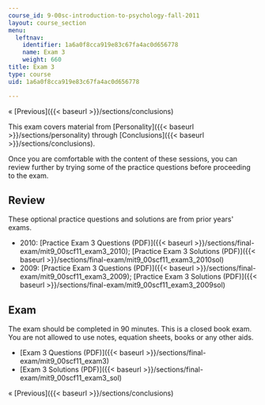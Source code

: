 ```yaml
---
course_id: 9-00sc-introduction-to-psychology-fall-2011
layout: course_section
menu:
  leftnav:
    identifier: 1a6a0f8cca919e83c67fa4ac0d656778
    name: Exam 3
    weight: 660
title: Exam 3
type: course
uid: 1a6a0f8cca919e83c67fa4ac0d656778

---
```


« [Previous]({{< baseurl >}}/sections/conclusions)

This exam covers material from [Personality]({{< baseurl >}}/sections/personality) through [Conclusions]({{< baseurl >}}/sections/conclusions).

Once you are comfortable with the content of these sessions, you can review further by trying some of the practice questions before proceeding to the exam.

Review
------

These optional practice questions and solutions are from prior years' exams.

*   2010: [Practice Exam 3 Questions (PDF)]({{< baseurl >}}/sections/final-exam/mit9_00scf11_exam3_2010); [Practice Exam 3 Solutions (PDF)]({{< baseurl >}}/sections/final-exam/mit9_00scf11_exam3_2010sol)
*   2009: [Practice Exam 3 Questions (PDF)]({{< baseurl >}}/sections/final-exam/mit9_00scf11_exam3_2009); [Practice Exam 3 Solutions (PDF)]({{< baseurl >}}/sections/final-exam/mit9_00scf11_exam3_2009sol)

Exam
----

The exam should be completed in 90 minutes. This is a closed book exam. You are not allowed to use notes, equation sheets, books or any other aids.

*   [Exam 3 Questions (PDF)]({{< baseurl >}}/sections/final-exam/mit9_00scf11_exam3)
*   [Exam 3 Solutions (PDF)]({{< baseurl >}}/sections/final-exam/mit9_00scf11_exam3_sol)

« [Previous]({{< baseurl >}}/sections/conclusions)